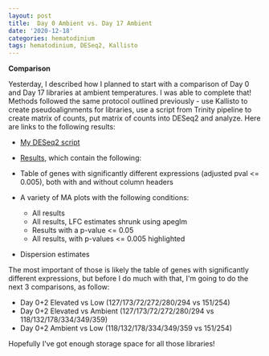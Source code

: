 ```yaml
---
layout: post
title:  Day 0 Ambient vs. Day 17 Ambient
date: '2020-12-18'
categories: hematodinium
tags: hematodinium, DESeq2, Kallisto
---
```


**Comparison**

Yesterday, I described how I planned to start with a comparison of Day 0 and Day 17 libraries at ambient temperatures. I was able to complete that! Methods followed the same protocol outlined previously - use Kallisto to create pseudoalignments for libraries, use a script from Trinity pipeline to create matrix of counts, put matrix of counts into DESeq2 and analyze. Here are links to the following results:

- [My DESeq2 script](https://github.com/afcoyle/hemat_bairdii_transcriptome/blob/main/scripts/02_kallisto_to_deseq_to_accessionIDs.Rmd)

- [Results](https://github.com/afcoyle/hemat_bairdii_transcriptome/tree/main/graphs/DESeq2_output), which contain the following:
- Table of genes with significantly different expressions (adjusted pval <= 0.005), both with and without column headers
- A variety of MA plots with the following conditions:
    - All results
    - All results, LFC estimates shrunk using apeglm
    - Results with a p-value <= 0.05
    - All results, with p-values <= 0.005 highlighted
- Dispersion estimates

The most important of those is likely the table of genes with significantly different expressions, but before I do much with that, I'm going to do the next 3 comparisons, as follow:
- Day 0+2 Elevated vs Low (127/173/72/272/280/294 vs 151/254)
- Day 0+2 Elevated vs Ambient (127/173/72/272/280/294 vs 118/132/178/334/349/359)
- Day 0+2 Ambient vs Low (118/132/178/334/349/359 vs 151/254)

Hopefully I've got enough storage space for all those libraries!







